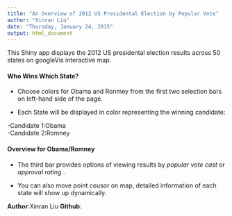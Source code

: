 ```yaml
---
title: "An Overview of 2012 US Presidental Election by Popular Vote"
author: "Xinran Liu"
date: "Thursday, January 24, 2015"
output: html_document
---
```

This Shiny app displays the 2012 US presidental election results across 50 states on googleVis  interactive map.


#### Who Wins Which State?

- Choose colors for Obama and Ronmey from the first two selection bars on left-hand side of the page.

- Each State will be displayed in color representing the winning candidate:
 
 -Candidate 1:Obama       
 -Candidate 2:Romney


#### Overview for Obama/Romney

- The third bar provides options of viewing results by *popular vote cast* or *approval rating* . 
 

- You can also move point cousor on map, detailed information of each state will show up dynamically.
 

**Author**:Xinran Liu
**Github**:



